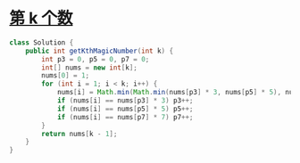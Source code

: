 # [第 k 个数](https://leetcode-cn.com/problems/get-kth-magic-number-lcci/)

```java
class Solution {
    public int getKthMagicNumber(int k) {
        int p3 = 0, p5 = 0, p7 = 0;
        int[] nums = new int[k];
        nums[0] = 1;
        for (int i = 1; i < k; i++) {
            nums[i] = Math.min(Math.min(nums[p3] * 3, nums[p5] * 5), nums[p7] * 7);
            if (nums[i] == nums[p3] * 3) p3++;
            if (nums[i] == nums[p5] * 5) p5++;
            if (nums[i] == nums[p7] * 7) p7++;
        }
        return nums[k - 1];
    }
}
```

